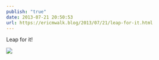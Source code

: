 ```yaml
---
publish: "true"
date: 2013-07-21 20:50:53
url: https://ericmwalk.blog/2013/07/21/leap-for-it.html
---
```


Leap for it!

![](https://ericmwalk.blog/uploads/2022/460673d0f7.jpg)
